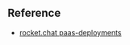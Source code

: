
## Reference
- [rocket.chat paas-deployments](https://rocket.chat/docs/installation/paas-deployments/ibm-bluemix/)
